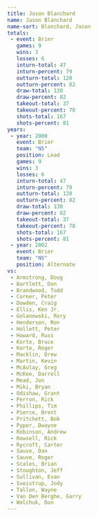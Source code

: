 ```yaml
---
title: Jason Blanchard
name: Jason Blanchard
name-sort: Blanchard, Jason
totals:
 - event: Brier
   games: 9
   wins: 3
   losses: 6
   inturn-total: 47
   inturn-percent: 79
   outturn-total: 120
   outturn-percent: 82
   draw-total: 130
   draw-percent: 82
   takeout-total: 37
   takeout-percent: 78
   shots-total: 167
   shots-percent: 81
years:
 - year: 2000
   event: Brier
   team: "NS"
   position: Lead
   games: 9
   wins: 3
   losses: 6
   inturn-total: 47
   inturn-percent: 79
   outturn-total: 120
   outturn-percent: 82
   draw-total: 130
   draw-percent: 82
   takeout-total: 37
   takeout-percent: 78
   shots-total: 167
   shots-percent: 81
 - year: 2002
   event: Brier
   team: "NS"
   position: Alternate
vs:
 - Armstrong, Doug
 - Bartlett, Don
 - Brandwood, Todd
 - Corner, Peter
 - Dowden, Craig
 - Ellis, Ken Jr.
 - Golanowski, Rory
 - Henderson, Ron
 - Hollett, Peter
 - Howard, Russ
 - Korte, Bruce
 - Korte, Roger
 - Macklin, Drew
 - Martin, Kevin
 - McAulay, Greg
 - McKee, Darrell
 - Mead, Jon
 - Miki, Bryan
 - Odishaw, Grant
 - Perron, Rick
 - Phillips, Tim
 - Pierce, Brent
 - Pritchett, Bob
 - Pyper, Dwayne
 - Robinson, Andrew
 - Rowsell, Rick
 - Rycroft, Carter
 - Sauve, Dan
 - Sauve, Roger
 - Scales, Brian
 - Stoughton, Jeff
 - Sullivan, Evan
 - Sveistrup, Jody
 - Tallon, Wayne
 - Van Den Berghe, Garry
 - Walchuk, Don
---
```

